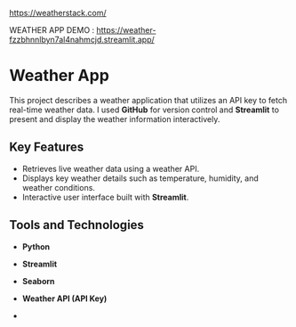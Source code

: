   https://weatherstack.com/
  
  WEATHER APP DEMO : https://weather-fzzbhnnlbyn7al4nahmcjd.streamlit.app/


# Weather App

This project describes a weather application that utilizes an API key to fetch real-time weather data. I used **GitHub** for version control and **Streamlit** to present and display the weather information interactively.

## Key Features
- Retrieves live weather data using a weather API.
- Displays key weather details such as temperature, humidity, and weather conditions.
- Interactive user interface built with **Streamlit**.

## Tools and Technologies
- **Python**
- **Streamlit**
- **Seaborn**
- **Weather API (API Key)**

-   

